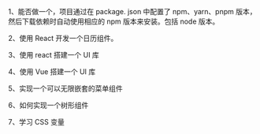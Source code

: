 1、能否做一个，项目通过在 package. json 中配置了 npm、yarn、pnpm 版本，然后下载依赖时自动使用相应的 npm 版本来安装。包括 node 版本。

2、使用 React 开发一个日历组件。

3、使用 react 搭建一个 UI 库

4、使用 Vue 搭建一个 UI 库

5、实现一个可以无限嵌套的菜单组件

6、如何实现一个树形组件

7、学习 CSS 变量